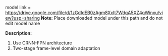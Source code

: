 model link = https://drive.google.com/file/d/1zGdIdEB0zAgm8XxIt7WdqA5XZ4qWinxu/view?usp=sharing
**Note:** Place downloaded model under this path and do not edit model name

**Description:** 
1. Use CRNN-FPN architecture
2. Two-stage frame-level domain adaptation
